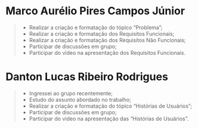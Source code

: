
# Marco Aurélio Pires Campos Júnior
> - Realizar a criação e formatação do tópico “Problema”;
> - Realizar a criação e formatação dos Requisitos Funcionais; 
> - Realizar a criação e formatação dos Requisitos Não Funcionais;
> - Participar de discussões em grupo;
> - Participar do vídeo na apresentação dos Requisitos Funcionais.

# Danton Lucas Ribeiro Rodrigues
> - Ingressei ao grupo recentemente;
> - Estudo do assunto abordado no trabalho;
> - Realizar a criação e formatação do tópico “Histórias de Usuários”;
> - Participar de discussões em grupo;
> - Participar do vídeo na apresentação das “Histórias de Usuários”.

 

 

